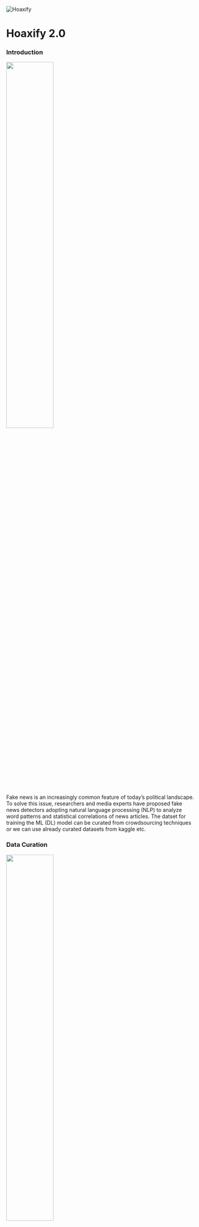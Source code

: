 ![Hoaxify](https://socialify.git.ci/Femme-js/Hoaxify/image?description=1&font=KoHo&forks=1&issues=1&logo=https%3A%2F%2Fgdurl.com%2FuIyI&owner=1&pattern=Overlapping%20Hexagons&pulls=1&stargazers=1&theme=Light)

# Hoaxify 2.0

### Introduction
<img src="https://media.giphy.com/media/xT4ApznCZTtuBjmHHa/giphy.gif" width="50%"><br>
Fake news is an increasingly common feature of today’s political landscape. To solve this issue, researchers and media experts have proposed fake news
detectors adopting natural language processing (NLP) to analyze word patterns and statistical correlations of news articles. 
The datset for training the ML (DL) model can be curated from crowdsourcing techniques or we can use already curated datasets from kaggle etc.

### Data Curation
<img src="https://media.giphy.com/media/xTiTnhXjLyayuvu3hm/giphy.gif" width="50%">

- Crowdsourcing for collection of data of fake news.
- Already prepared data.
- Attributes:
       news: news article no.
       title: the title of a news article
       text: the text of the article; could be incomplete
       label: a label that marks the article as potentially unreliable. where FAKE: unreliable and REAL: reliable
       
### Modelling 🎆

- ML Classifier Models
- Neural Nets

### Comparing the result matrices 🔎

- Creating visualizations for comparing the result matrices of different algorithms. 

### Dependencies 👇

- Python 3.x
- Keras/Tensorflow
- NLTK
- NumPy
- Pandas
- sklearn


## CONTRIBUTION

### Tech-stack Required 📚

- Python
- Basics of NLP
- Understanding of Machine Learning Classification Algorithms
- Knowledge of any Deep Learning Framework, Tensorflow or Keras
- Numpy and Pandas



### 💥 How to Contribute ?
<img src="https://media.giphy.com/media/1xOe0qgiYLYWE6pkki/giphy.gif" width="40%"><br>
- If you wish to contribute kindly check the [CONTRIBUTION.md](https://github.com/Femme-js/Hoaxify/blob/master/CONTRIBUTION.md)🤝
- Also checkout Code of conduct of this project [here](https://github.com/Femme-js/Hoaxify/blob/master/CODE_OF_CONDUCT.md)🤝




















# Hoaxify 1.0 
Hoaxify is a Fake News Classifier built using NLP Techniques.

### Dataset
<img src="https://media.giphy.com/media/XZftQQBZHJC8e9ZXKd/giphy.gif" width="40%">

News.csv : A full trained dataset on following attributes-
- news: news article no.
- title: the title of a news article
- text: the text of the article; could be incomplete
- label: a label that marks the article as potentially unreliable. where FAKE: unreliable and REAL: reliable

### Dependencies 👇

- Pyhton 3.x
- NLTK
- NumPy
- Pandas
- sklearn
- CountVectorizer
- TfidfTransformer

### Modelling 🎆

I fit 4 models to the training set, with testing accuracy of the models being:

- Logistic Regression (91.16%)
- Naive Bayes (82.32%)
- Decision Tree (80.49%)
- PassiveAggressive Classifier (93.12%)
